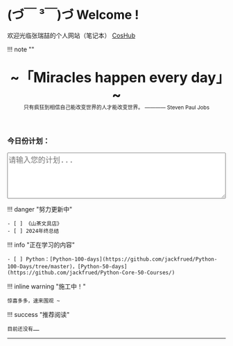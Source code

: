 <!DOCTYPE html>
<html lang="zh-CN">
<head>
    <meta charset="UTF-8">
    <meta name="viewport" content="width=device-width, initial-scale=1.0">
    <meta name="description" 
    content="CosHub是张瑞喆的个人全域网站，主要包含本人在浙江大学学习期间的课堂笔记、心得感悟等内容">
    <base target="_blank">
    <title>张瑞喆的全域小站</title>
    <style>
        input[type="text"] {
            width: 100%;
            font-size: 17px;
        }
        textarea {
            width: 100%;
            font-size: 17px;
        }
    </style>
</head>

<body>
<h1>(づ￣ ³￣)づ Welcome !</h1>

欢迎光临张瑞喆的个人网站（笔记本） [CosHub](https://r-z-zhang-ai.github.io/)


!!! note "" 
    <br><br>
    <div align="center" style="font-size:32px;font-weight:bold">
        ~「Miracles happen every day」~
    </div>
    <div align="center" style="font-size:12px">
        只有疯狂到相信自己能改变世界的人才能改变世界。  ———— Steven Paul Jobs
    </div>
    <br><br>



<h3>今日份计划：</h3>
<textarea id="planInput" placeholder="请输入您的计划..." rows="5"></textarea>
<u></u>
<script>
    // 获取textarea元素
    const planInput = document.getElementById('planInput');
    // 页面加载时，从localStorage中读取之前保存的计划
    window.addEventListener('load', () => {
        const savedPlan = localStorage.getItem('savedPlan');
        if (savedPlan) {
            planInput.value = savedPlan;
        }
    });
    // 当用户输入时，实时保存到localStorage
    planInput.addEventListener('input', () => {
        localStorage.setItem('savedPlan', planInput.value);
    });
</script>
</body>
</html>

<!-- 我的计划是……

!!! success ""

    Date：2025-03-07

    - [ ] 之前所有课程作业
    - [ ] 学会verilog和vivado使用
    - [ ] 补上离散/微积分
        - [ ] 离散看书，微积分自学 + 智云

    - [ ] 这周看看离散/微积分可否自学！
    - [ ] 我真的想给自己的人生规划一下啊 -->



!!! danger "努力更新中"

    - [ ] 《山茶文具店》
    - [ ] 2024年终总结

!!! info "正在学习的内容"

    - [ ] Python：[Python-100-days](https://github.com/jackfrued/Python-100-Days/tree/master)，[Python-50-days](https://github.com/jackfrued/Python-Core-50-Courses/)


!!! inline warning "施工中！" 

    惊喜多多，速来围观 ~

!!! success "推荐阅读"

    目前还没有……

---

